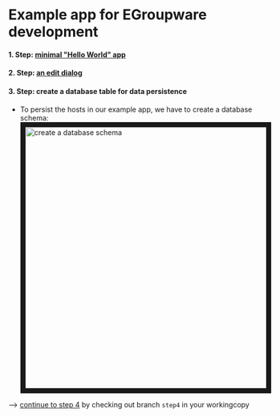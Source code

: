 # Example app for EGroupware development

#### 1. Step: [minimal "Hello World" app](https://github.com/EGroupware/example/tree/step1)
#### 2. Step: [an edit dialog](https://github.com/EGroupware/example/tree/step2)
#### 3. Step: create a database table for data persistence

* To persist the hosts in our example app, we have to create a database schema:
<a href="https://www.youtube.com/watch?feature=player_embedded&v=rvZsZz9InB8
" target="_blank"><img src="http://img.youtube.com/vi/rvZsZz9InB8/0.jpg" 
alt="create a database schema" width="1255" height="520" border="10" /></a>




--> [continue to step 4](https://github.com/EGroupware/example/tree/step3) by checking out branch ```step4``` in your workingcopy
